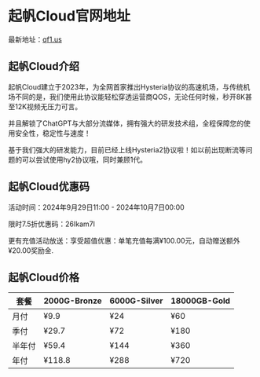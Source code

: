 # 起帆Cloud官网地址

最新地址：[qf1.us](https://url.gogogomiao.one/QYTN)

## 起帆Cloud介绍

起帆Cloud建立于2023年，为全网首家推出Hysteria协议的高速机场，与传统机场不同的是，我们使用此协议能轻松穿透运营商QOS，无论任何时候，秒开8K甚至12K视频无压力可言。

并且解锁了ChatGPT与大部分流媒体，拥有强大的研发技术组，全程保障您的使用安全性，稳定性与速度！

基于我们强大的研发能力，目前已经上线Hysteria2协议啦！如以前出现断流等问题的可以尝试使用hy2协议哦，同时兼顾1代。

## 起帆Cloud优惠码

活动时间：2024年9月29日11:00 - 2024年10月7日00:00

限时7.5折优惠码：26Ikam7l

更有充值活动放送：享受超值优惠：单笔充值每满¥100.00元，自动赠送额外¥20.00奖励金.

## 起帆Cloud价格

|套餐|2000G-Bronze|6000G-Silver|18000GB-Gold|
|----|----|----|----|
|月付|¥9.9|¥24|¥60|
|季付|¥29.7|¥72|¥180|
|半年付|¥59.4|¥144|¥360|
|年付|¥118.8|¥288|¥720|

